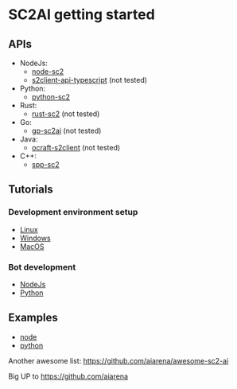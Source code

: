 # SC2AI getting started

## APIs
- NodeJs:
    - [node-sc2](https://github.com/node-sc2/core/tree/wip_0.1.0)
    - [s2client-api-typescript](https://github.com/Zamiell/s2client-api-typescript) (not tested)
- Python:
    - [python-sc2](https://github.com/BurnySc2/python-sc2)
- Rust:
    - [rust-sc2](https://github.com/UltraMachine/rust-sc2) (not tested)
- Go:
    - [gp-sc2ai](https://github.com/chippydip/go-sc2ai) (not tested)
- Java:
    - [ocraft-s2client](https://github.com/ocraft/ocraft-s2client) (not tested)
- C++:
    - [spp-sc2](https://github.com/cpp-sc2/cpp-sc2)

## Tutorials
### Development environment setup
- [Linux](./tutorials/setup-linux/README.md)
- [Windows](./tutorials/setup-windows/README.md)
- [MacOS](./tutorials/setup-macos/README.md)

### Bot development
- [NodeJs](./tutorials/bot-node/README.md)
- [Python](./tutorials/bot-python/README.md)

## Examples
- [node](/examples/node/README.md)
- [python](/examples/python/README.md)

Another awesome list: https://github.com/aiarena/awesome-sc2-ai

Big UP to https://github.com/aiarena